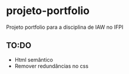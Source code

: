 # projeto-portfolio

Projeto portfolio para a disciplina de IAW no IFPI

## TO:DO

* Html semântico
* Remover redundâncias no css